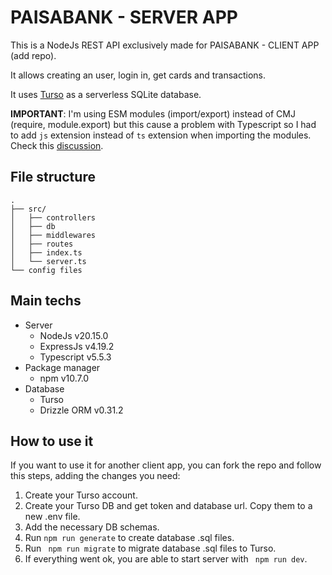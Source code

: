 # PAISABANK - SERVER APP

This is a NodeJs REST API exclusively made for PAISABANK - CLIENT APP (add repo).

It allows creating an user, login in, get cards and transactions.

It uses [Turso](https://turso.tech) as a serverless SQLite database.

**IMPORTANT**: I'm using ESM modules (import/export) instead of CMJ (require, module.export) but this cause a problem with Typescript so I had to add `js` extension instead of `ts` extension when importing the modules. Check this [discussion](https://github.com/biomejs/biome/issues/2967).

## File structure

```
.
├── src/
│   ├── controllers
│   ├── db
│   ├── middlewares
│   ├── routes
│   ├── index.ts
│   └── server.ts
└── config files
```

## Main techs

- Server
  - NodeJs v20.15.0
  - ExpressJs v4.19.2
  - Typescript v5.5.3
- Package manager
  - npm v10.7.0
- Database
  - Turso
  - Drizzle ORM v0.31.2

## How to use it

If you want to use it for another client app, you can fork the repo and follow this steps, adding the changes you need:

1. Create your Turso account.
2. Create your Turso DB and get token and database url. Copy them to a new .env file.
3. Add the necessary DB schemas.
4. Run `npm run generate` to create database .sql files.
5. Run ` npm run migrate` to migrate database .sql files to Turso.
6. If everything went ok, you are able to start server with ` npm run dev`.
